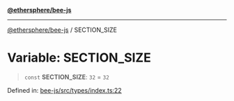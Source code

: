 [**@ethersphere/bee-js**](../Overview.md)

***

[@ethersphere/bee-js](../Overview.md) / SECTION\_SIZE

# Variable: SECTION\_SIZE

> `const` **SECTION\_SIZE**: `32` = `32`

Defined in: [bee-js/src/types/index.ts:22](https://github.com/ethersphere/bee-js/blob/3abbe2b1b264d6b586511a56e93badb2236bd09d/src/types/index.ts#L22)
